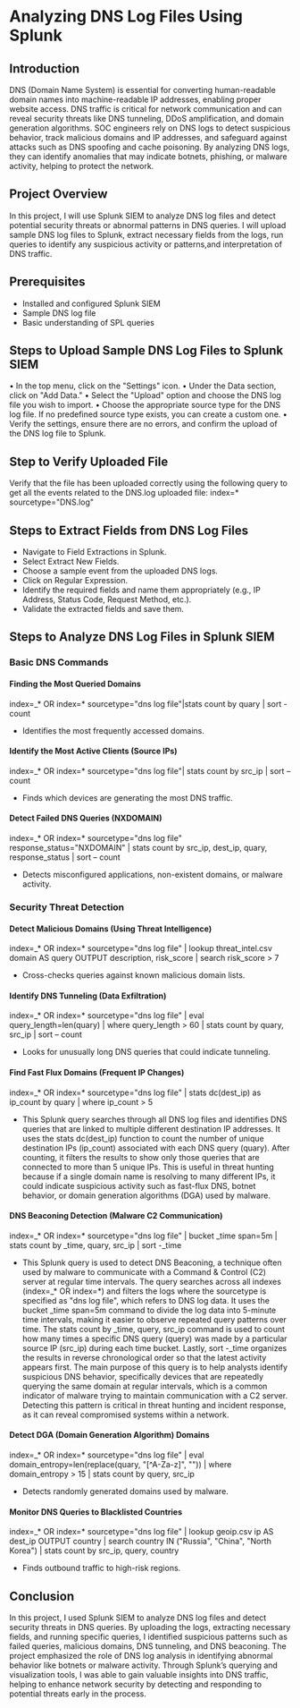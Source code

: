 # Analyzing DNS Log Files Using Splunk

## Introduction
DNS (Domain Name System) is essential for converting human-readable domain names into machine-readable IP addresses, enabling proper website access. DNS traffic is critical for network communication and can reveal security threats like DNS tunneling, DDoS amplification, and domain generation algorithms. SOC engineers rely on DNS logs to detect suspicious behavior, track malicious domains and IP addresses, and safeguard against attacks such as DNS spoofing and cache poisoning. By analyzing DNS logs, they can identify anomalies that may indicate botnets, phishing, or malware activity, helping to protect the network.

## Project Overview
In this project, I will use Splunk SIEM to analyze DNS log files and detect potential security threats or abnormal patterns in DNS queries. I will upload sample DNS log files to Splunk, extract necessary fields from the logs, run queries to identify any suspicious activity or patterns,and interpretation of DNS traffic.

## Prerequisites
- Installed and configured Splunk SIEM
- Sample DNS log file
- Basic understanding of SPL queries

## Steps to Upload Sample DNS Log Files to Splunk SIEM
•	In the top menu, click on the "Settings" icon.
•	Under the Data section, click on "Add Data."
•	Select the "Upload" option and choose the DNS log file you wish to import.
•	Choose the appropriate source type for the DNS log file. If no predefined source type exists, you can create a custom one.
•	Verify the settings, ensure there are no errors, and confirm the upload of the DNS log file to Splunk.


## Step to Verify Uploaded File
Verify that the file has been uploaded correctly using the following query to get all the events related to the DNS.log uploaded file:
index=* sourcetype="DNS.log"

## Steps to Extract Fields from DNS Log Files
- Navigate to Field Extractions in Splunk.
- Select Extract New Fields.
- Choose a sample event from the uploaded DNS logs.
- Click on Regular Expression.
- Identify the required fields and name them appropriately (e.g., IP Address, Status Code, Request Method, etc.).
- Validate the extracted fields and save them.

## Steps to Analyze DNS Log Files in Splunk SIEM
### Basic DNS Commands
#### Finding the Most Queried Domains
index=_* OR index=* sourcetype="dns log file"|stats count by quary | sort -count
- Identifies the most frequently accessed domains.
#### Identify the Most Active Clients (Source IPs)
index=_* OR index=* sourcetype="dns log file"| stats count by src_ip | sort – count
- Finds which devices are generating the most DNS traffic.
#### Detect Failed DNS Queries (NXDOMAIN)
index=_* OR index=* sourcetype="dns log file" response_status="NXDOMAIN" | stats count by src_ip, dest_ip, quary, response_status | sort – count
- Detects misconfigured applications, non-existent domains, or malware activity.
### Security Threat Detection

#### Detect Malicious Domains (Using Threat Intelligence)
index=_* OR index=* sourcetype="dns log file" | lookup threat_intel.csv domain AS query OUTPUT description, risk_score | search risk_score > 7
- Cross-checks queries against known malicious domain lists.

#### Identify DNS Tunneling (Data Exfiltration)
index=_* OR index=* sourcetype="dns log file" | eval query_length=len(quary) | where query_length > 60 | stats count by quary, src_ip | sort – count
- Looks for unusually long DNS queries that could indicate tunneling.

#### Find Fast Flux Domains (Frequent IP Changes)
index=_* OR index=* sourcetype="dns log file" | stats dc(dest_ip) as ip_count by quary | where ip_count > 5
- This Splunk query searches through all DNS log files and identifies DNS queries that are linked to multiple different destination IP addresses. It uses the stats dc(dest_ip) function to count the number of unique destination IPs (ip_count) associated with each DNS query (quary). After counting, it filters the results to show only those queries that are connected to more than 5 unique IPs. This is useful in threat hunting because if a single domain name is resolving to many different IPs, it could indicate suspicious activity such as fast-flux DNS, botnet behavior, or domain generation algorithms (DGA) used by malware.

#### DNS Beaconing Detection (Malware C2 Communication)

index=_* OR index=* sourcetype="dns log file" | bucket _time span=5m | stats count by _time, quary, src_ip | sort -_time

- This Splunk query is used to detect DNS Beaconing, a technique often used by malware to communicate with a Command & Control (C2) server at regular time intervals. The query searches across all indexes (index=_* OR index=*) and filters the logs where the sourcetype is specified as "dns log file", which refers to DNS log data. It uses the bucket _time span=5m command to divide the log data into 5-minute time intervals, making it easier to observe repeated query patterns over time. The stats count by _time, query, src_ip command is used to count how many times a specific DNS query (query) was made by a particular source IP (src_ip) during each time bucket. Lastly, sort -_time organizes the results in reverse chronological order so that the latest activity appears first.
The main purpose of this query is to help analysts identify suspicious DNS behavior, specifically devices that are repeatedly querying the same domain at regular intervals, which is a common indicator of malware trying to maintain communication with a C2 server. Detecting this pattern is critical in threat hunting and incident response, as it can reveal compromised systems within a network.

#### Detect DGA (Domain Generation Algorithm) Domains
index=_* OR index=* sourcetype="dns log file" | eval domain_entropy=len(replace(quary, "[^A-Za-z]", "")) | where domain_entropy > 15 | stats count by query, src_ip
- Detects randomly generated domains used by malware.

#### Monitor DNS Queries to Blacklisted Countries
index=_* OR index=* sourcetype="dns log file" | lookup geoip.csv ip AS dest_ip OUTPUT country | search country IN ("Russia", "China", "North Korea") | stats count by src_ip, query, country
- Finds outbound traffic to high-risk regions.

## Conclusion 
In this project, I used Splunk SIEM to analyze DNS log files and detect security threats in DNS queries. By uploading the logs, extracting necessary fields, and running specific queries, I identified suspicious patterns such as failed queries, malicious domains, DNS tunneling, and DNS beaconing. The project emphasized the role of DNS log analysis in identifying abnormal behavior like botnets or malware activity. Through Splunk’s querying and visualization tools, I was able to gain valuable insights into DNS traffic, helping to enhance network security by detecting and responding to potential threats early in the process.







